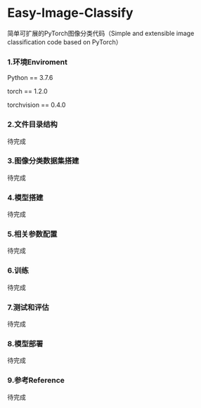 # Easy-Image-Classify
简单可扩展的PyTorch图像分类代码（Simple and extensible image classification code based on  PyTorch）



### 1.环境Enviroment

Python == 3.7.6

torch == 1.2.0

torchvision == 0.4.0



### 2.文件目录结构

待完成



### 3.图像分类数据集搭建

待完成



### 4.模型搭建

待完成



### 5.相关参数配置

待完成



### 6.训练

待完成



### 7.测试和评估

待完成

### 8.模型部署

待完成

### 9.参考Reference

待完成

